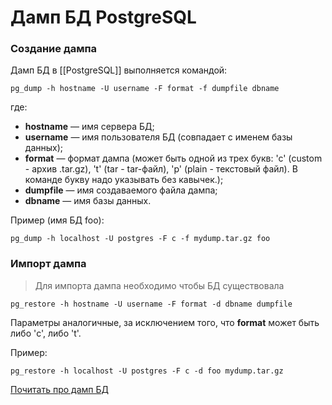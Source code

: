 # Дамп БД PostgreSQL

### Создание дампа
Дамп БД в [[PostgreSQL]] выполняется командой:
```
pg_dump -h hostname -U username -F format -f dumpfile dbname
```
где:
- **hostname** — имя сервера БД;
- **username** — имя пользователя БД (совпадает с именем базы данных);
- **format** — формат дампа (может быть одной из трех букв: 'с' (custom - архив .tar.gz), 't' (tar - tar-файл), 'p' (plain - текстовый файл). В команде букву надо указывать без кавычек.);
- **dumpfile** — имя создаваемого файла дампа;
- **dbname** — имя базы данных.

Пример (имя БД foo):
```
pg_dump -h localhost -U postgres -F c -f mydump.tar.gz foo
```

### Импорт дампа
> Для импорта дампа необходимо чтобы БД существовала

```
pg_restore -h hostname -U username -F format -d dbname dumpfile
```
Параметры аналогичные, за исключением того, что **format** может быть либо 'c', либо 't'.

Пример:
```
pg_restore -h localhost -U postgres -F c -d foo mydump.tar.gz
```

[Почитать про дамп БД](https://help.sweb.ru/entry/113/)